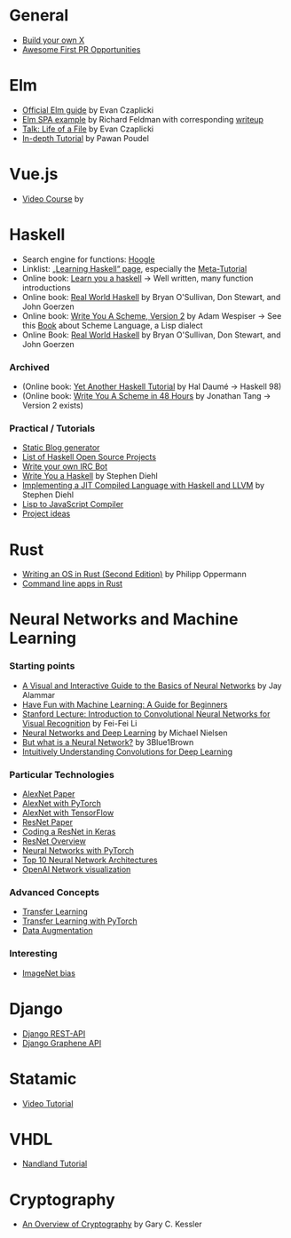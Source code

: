# General
- [Build your own X](https://github.com/danistefanovic/build-your-own-x)
- [Awesome First PR Opportunities](https://github.com/MunGell/awesome-for-beginners)


# Elm
- [Official Elm guide](https://guide.elm-lang.org/) by Evan Czaplicki
- [Elm SPA example](https://github.com/rtfeldman/elm-spa-example) by Richard Feldman with corresponding [writeup](https://dev.to/rtfeldman/tour-of-an-open-source-elm-spa)
- [Talk: Life of a File](https://www.youtube.com/watch?v=XpDsk374LDE) by Evan Czaplicki
- [In-depth Tutorial](https://elmprogramming.com) by Pawan Poudel


# Vue.js
- [Video Course](https://www.vuemastery.com/courses/intro-to-vue-js) by


# Haskell
- Search engine for functions: [Hoogle](https://hoogle.haskell.org/)
- Linklist: [„Learning Haskell“ page](https://wiki.haskell.org/Learning_Haskell), especially the [Meta-Tutorial](https://wiki.haskell.org/Meta-tutorial)
- Online book: [Learn you a haskell](http://learnyouahaskell.com) -> Well written, many function introductions
- Online book: [Real World Haskell](http://book.realworldhaskell.org/read) by Bryan O'Sullivan, Don Stewart, and John Goerzen
- Online book: [Write You A Scheme, Version 2](https://www.wespiser.com/writings/wyas/home.html) by Adam Wespiser -> See this [Book](https://www.scheme.com/tspl4/) about Scheme Language, a Lisp dialect
- Online Book: [Real World Haskell](http://book.realworldhaskell.org/read) by Bryan O'Sullivan, Don Stewart, and John Goerzen

### Archived
- (Online book: [Yet Another Haskell Tutorial](http://users.umiacs.umd.edu/~hal/docs/daume02yaht.pdf) by Hal Daumé -> Haskell 98)
- (Online book: [Write You A Scheme in 48 Hours](https://upload.wikimedia.org/wikipedia/commons/a/aa/Write_Yourself_a_Scheme_in_48_Hours.pdf) by Jonathan Tang -> Version 2 exists)

### Practical / Tutorials
- [Static Blog generator](https://github.com/soupi/hen)
- [List of Haskell Open Source Projects](https://serokell.io/blog/best-haskell-open-source-projects)
- [Write your own IRC Bot](https://wiki.haskell.org/Roll_your_own_IRC_bot)
- [Write You a Haskell](http://dev.stephendiehl.com/fun/) by Stephen Diehl
- [Implementing a JIT Compiled Language with Haskell and LLVM](http://www.stephendiehl.com/llvm) by Stephen Diehl
- [Lisp to JavaScript Compiler](https://gilmi.me/blog/post/2016/10/14/lisp-to-js)
- [Project ideas](http://beerendlauwers.be/project-ideas.html)


# Rust
- [Writing an OS in Rust (Second Edition)](https://os.phil-opp.com/) by Philipp Oppermann
- [Command line apps in Rust](https://rust-lang-nursery.github.io/cli-wg/)


# Neural Networks and Machine Learning
### Starting points
- [A Visual and Interactive Guide to the Basics of Neural Networks](https://jalammar.github.io/visual-interactive-guide-basics-neural-networks/) by Jay Alammar
- [Have Fun with Machine Learning: A Guide for Beginners](https://github.com/humphd/have-fun-with-machine-learning)
- [Stanford Lecture: Introduction to Convolutional Neural Networks for Visual Recognition](https://www.youtube.com/watch?v=vT1JzLTH4G4&list=PLf7L7Kg8_FNxHATtLwDceyh72QQL9pvpQ&index=1) by Fei-Fei Li
- [Neural Networks and Deep Learning](http://neuralnetworksanddeeplearning.com/chap1.html) by Michael Nielsen
- [But what is a Neural Network?](https://www.youtube.com/watch?v=aircAruvnKk) by 3Blue1Brown
- [Intuitively Understanding Convolutions for Deep Learning](https://towardsdatascience.com/intuitively-understanding-convolutions-for-deep-learning-1f6f42faee1)

### Particular Technologies
- [AlexNet Paper](https://papers.nips.cc/paper/2012/file/c399862d3b9d6b76c8436e924a68c45b-Paper.pdf)
- [AlexNet with PyTorch](https://github.com/pytorch/vision/blob/master/torchvision/models/alexnet.py)
- [AlexNet with TensorFlow](https://github.com/tensorflow/models/blob/master/research/slim/nets/alexnet.py)
- [ResNet Paper](https://arxiv.org/pdf/1512.03385.pdf)
- [Coding a ResNet in Keras](https://towardsdatascience.com/understanding-and-coding-a-resnet-in-keras-446d7ff84d33)
- [ResNet Overview](https://towardsdatascience.com/an-overview-of-resnet-and-its-variants-5281e2f56035)
- [Neural Networks with PyTorch](https://pytorch.org/tutorials/beginner/blitz/neural_networks_tutorial.html)
- [Top 10 Neural Network Architectures](https://medium.com/cracking-the-data-science-interview/a-gentle-introduction-to-neural-networks-for-machine-learning-d5f3f8987786)
- [OpenAI Network visualization](https://medium.com/dataseries/openais-open-sourced-these-frameworks-to-visualize-neural-networks-9e00aa39f93e)

### Advanced Concepts
- [Transfer Learning](https://machinelearningmastery.com/transfer-learning-for-deep-learning/)
- [Transfer Learning with PyTorch](https://pytorch.org/tutorials/beginner/transfer_learning_tutorial.html)
- [Data Augmentation](https://nanonets.com/blog/data-augmentation-how-to-use-deep-learning-when-you-have-limited-data-part-2/)

### Interesting
- [ImageNet bias](https://www.excavating.ai/)


# Django
- [Django REST-API](https://medium.com/swlh/build-your-first-rest-api-with-django-rest-framework-e394e39a482c)
- [Django Graphene API](https://stackabuse.com/building-a-graphql-api-with-django/)


# Statamic
- [Video Tutorial ](https://www.youtube.com/watch?v=QSFPQwdQDr0&list=PLVZTm2PNrzMwIRNH0h7CKEfALR25mUCqb&index=1)


# VHDL
- [Nandland Tutorial](https://www.nandland.com/vhdl/tutorials/index.html) 


# Cryptography
- [An Overview of Cryptography](https://www.garykessler.net/library/crypto.html) by Gary C. Kessler
